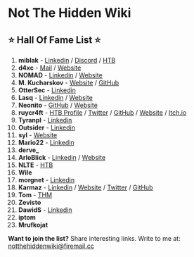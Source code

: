 # Not The Hidden Wiki

⭐ Hall Of Fame List ⭐
-----

1. **miblak** -  [Linkedin](https://www.linkedin.com/in/michal-blaszczak/) / [Discord](https://discordapp.com/users/854806814573985853) / [HTB](https://app.hackthebox.com/profile/1246594)
2. **d4xc** - [Mail](mailto:d4xc@airmail.cc) / [Website](https://dcwikla.pl/)
3. **NOMAD** - [Linkedin]( https://pl.linkedin.com/in/marcinmotwicki) / [Website](https://marcinmotwicki.com/)
4. **M. Kucharskov** - [Website](https://kucharskov.pl/) / [GitHub](https://github.com/Kucharskov)
5. **OtterSec** - [Linkedin](https://www.linkedin.com/in/riccardo-miani/)
6. **Lasq** - [Linkedin](https://www.linkedin.com/in/lukasz-lamparski/) / [Website](https://malfind.com/)
7. **Neonito** - [GitHub](https://github.com/NEONITO) / [Website](https://pastebin.com/Qg0a2jKC)
8. **ruycr4ft** - [HTB Profile](https://app.hackthebox.com/profile/1253217) / [Twitter](https://twitter.com/ruycr4ft) / [GitHub](https://github.com/ruycr4ft) / [Website](https://ruycr4ft.github.io/) / [Itch.io](https://itch.io/profile/ruycraft1514)
9. **Tyranpl** - [Linkedin](https://www.linkedin.com/in/%C5%82ukaszkubiak/)
10. **Outsider** - [Linkedin](https://www.linkedin.com/in/michal-gilewicz1/)
11. **syl** - [Website](https://sy1.sh/)
12. **Mario22** - [Linkedin](https://www.linkedin.com/in/mariusz-wilczy%C5%84ski/)
13. **derve_**
14. **ArloBlick** - [Linkedin](https://www.linkedin.com/in/chojnowskigrzegorz/) / [Website](https://chojnowski.it/) 
15. **NLTE** - [HTB](https://app.hackthebox.com/users/260094)
16. **Wile** 
17. **morgnet** - [Linkedin](https://pl.linkedin.com/in/piotr-kaminski-1336b012)
18. **Karmaz** - [Linkedin](https://www.linkedin.com/in/karol-mazurek-849975183/) / [Website](https://karol-mazurek95.medium.com/) / [Twitter](https://twitter.com/karmaz95) / [GitHub](https://github.com/karmaz95)
19. **Tom** - [THM](https://tryhackme.com/p/BezimiennyTom)
20. **Zevisto**
21. **DawidS** - [Linkedin](https://www.linkedin.com/in/dawid-stuzynski/)
22. **iptom** 
23. **Mrufkojat**


**Want to join the list?** Share interesting links. Write to me at: [notthehiddenwiki@firemail.cc](mailto:notthehiddenwiki@firemail.cc)